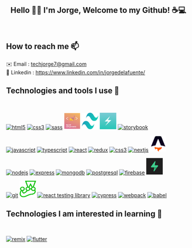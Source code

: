 
<h2 align='center'>Hello 👋🏼 I'm Jorge, Welcome to my Github! ☕💻</h2>
</br>

## How to reach me 📫

✉️ Email : techjorge7@gmail.com <br />
💬 Linkedin : <https://www.linkedin.com/in/jorgedelafuente/>
<br />

## Technologies and tools I use 🔨

</br>
<p align="left">
  <a href="https://developer.mozilla.org/en-US/docs/Web/Guide/HTML/HTML5" target="_blank"> <img src="https://icongr.am/devicon/html5-original-wordmark.svg?size=128&color=currentColor" alt="html5" width="45" height="45"/></a>
  <a href="https://developer.mozilla.org/en-US/docs/Web/CSS" target="_blank"> <img src="https://icongr.am/devicon/css3-original-wordmark.svg?size=128&color=currentColor" alt="css3" width="45" height="45"/></a>
  <a href="https://sass-lang.com/" target="_blank"><img src="https://icongr.am/devicon/sass-original.svg?size=128&color=919191" alt="sass" width="45" height="45"/></a>
  <a href="https://styled-components.com/" target="_blank"> <img src="./sc.png" alt="styled components" width="45" height="45"/></a>
  <a href="https://tailwindcss.com/" target="_blank"><img src="./tailwind-css.svg" alt="tailwindcss" width="45" height="45"/></a>
  <a href="https://chakra-ui.com/" target="_blank"><img src="./chakra.png" alt="chakra ui" width="45" height="45"/></a>
  <a href="https://storybook.js.org/" target="_blank"><img src="https://cdn.jsdelivr.net/gh/devicons/devicon/icons/storybook/storybook-original.svg" alt="storybook" width="45" height="45"/></a>
</p>

<p align="left">
  <a href="https://developer.mozilla.org/en-US/docs/Web/JavaScript" target="_blank"> <img src="https://icongr.am/devicon/javascript-original.svg?size=128&color=currentColor" alt="javascript" width="45" height="45"/></a>
  <a href="https://www.typescriptlang.org/" target="_blank"><img src="https://icongr.am/devicon/typescript-original.svg?size=128&color=currentColor" alt="typescript" width="45" height="45"/></a>
  <a href="https://reactjs.org/" target="_blank"><img src="https://icongr.am/devicon/react-original.svg?size=128&color=currentColor" alt="react" width="45" height="45"/></a>
  <a href="https://react-redux.js.org/" target="_blank"><img src="https://raw.githubusercontent.com/reduxjs/redux/master/logo/logo.svg" alt="redux" width="45" height="45"/></a>
  <a href="https://graphql.github.io/" target="_blank"><img src="https://user-images.githubusercontent.com/25126281/102015838-d4678280-3d55-11eb-81d2-cd2a79ea3a82.png" alt="css3" width="45" height="45"/></a>
  <a href="https://nextjs.org/" target="_blank"><img src="https://cdn.jsdelivr.net/gh/devicons/devicon/icons/nextjs/nextjs-original-wordmark.svg" alt="nextjs" width="45" height="45"/></a>
  <a href="https://astro.build/" target="_blank"><img src="./astro.png" alt="astro" width="45" height="45"/></a>
</p>

<p align="left">
  <a href="https://nodejs.org" target="_blank"> <img src="https://icongr.am/devicon/nodejs-original.svg?size=128&color=919191" alt="nodejs" width="45" height="45"/></a>
  <a href="https://expressjs.com" target="_blank"> <img src="https://icongr.am/devicon/express-original.svg?size=128&color=919191" alt="express" width="45" height="45"/></a>
  <a href="https://www.mongodb.com/" target="_blank"> <img src="https://icongr.am/devicon/mongodb-original-wordmark.svg?size=128&color=currentColor" alt="mongodb" width="45" height="45"/></a>
  <a href="https://www.postgresql.org" target="_blank"> <img src="https://icongr.am/devicon/postgresql-original.svg?size=128&color=919191" alt="postgresql" width="45" height="45"/></a>
  <a href="https://firebase.google.com/" target="_blank"><img src="https://cdn.jsdelivr.net/gh/devicons/devicon/icons/firebase/firebase-plain-wordmark.svg" alt="firebase" width="45" height="45"/></a>
  <a href="https://supabase.com/" target="_blank"><img src="./supabase.webp" alt="supabase" width="45" height="45"/></a>  
</p>

<p align="left">
  <a href="https://git-scm.com/" target="_blank"><img src="https://icongr.am/devicon/git-original.svg?size=128&color=currentColor" alt="git" width="45" height="45"/></a>
  <a href="https://jestjs.io/" target="_blank"><img src="./jest.svg" alt="jest" width="45" height="45"/></a>
  <a href="https://testing-library.com/docs/react-testing-library/intro/" target="_blank"><img src="https://testing-library.com/img/octopus-64x64.png" alt="react testing library" width="45" height="45"/></a>
  <a href="https://www.cypress.io/" target="_blank"><img src="https://pics.freeicons.io/uploads/icons/png/3556671901536211770-512.png" alt="cypress" width="45" height="45"/></a>
  <a href="https://webpack.js.org/" target="_blank"><img src="https://icongr.am/devicon/webpack-original.svg?size=128&color=currentColor" alt="webpack" width="45" height="45"/></a>
  <a href="https://webpack.js.org/" target="_blank"><img src="https://icongr.am/devicon/babel-original.svg?size=128&color=currentColor" alt="babel" width="45" height="45"/></a>
</p>

## Technologies I am interested in learning 🔨

</br>
<p align="left">
  <a href="https://remix.run/" target="_blank"><img src="https://avatars.githubusercontent.com/u/64235328?s=200&v=4" alt="remix" width="45" height="45"/></a>
  <a href="https://flutter.dev/" target="_blank"><img src="https://cdn.jsdelivr.net/gh/devicons/devicon/icons/flutter/flutter-original.svg" alt="flutter" width="45" height="45"/></a>
</p>
